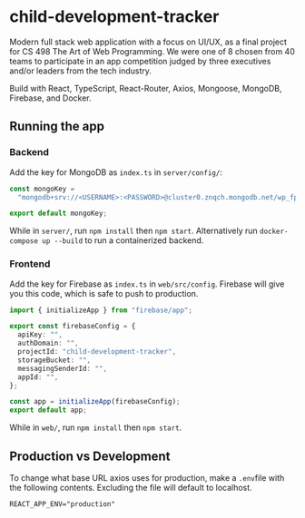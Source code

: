 # child-development-tracker
Modern full stack web application with a focus on UI/UX, as a final project for CS 498 The Art of Web Programming.
We were one of 8 chosen from 40 teams to participate in an app competition judged by three executives and/or leaders from the tech industry.

Build with React, TypeScript, React-Router, Axios, Mongoose, MongoDB, Firebase, and Docker.

## Running the app
### Backend
Add the key for MongoDB as ```index.ts``` in ```server/config/```:

```typescript
const mongoKey =
  "mongodb+srv://<USERNAME>:<PASSWORD>@cluster0.znqch.mongodb.net/wp_fp?retryWrites=true&w=majority";

export default mongoKey;
```

While in ```server/```, run ```npm install``` then ```npm start```. 
Alternatively run ```docker-compose up --build``` to run a containerized backend.

### Frontend
Add the key for Firebase as ```index.ts``` in ```web/src/config```. Firebase will give you this code, which is safe to push to production.

```typescript
import { initializeApp } from "firebase/app";

export const firebaseConfig = {
  apiKey: "",
  authDomain: "",
  projectId: "child-development-tracker",
  storageBucket: "",
  messagingSenderId: "",
  appId: "",
};

const app = initializeApp(firebaseConfig);
export default app;
```

While in ```web/```, run ```npm install``` then ```npm start```.

## Production vs Development
To change what base URL axios uses for production, make a ```.env```file with the following contents. Excluding the file will default to localhost.
```env
REACT_APP_ENV="production"
```
